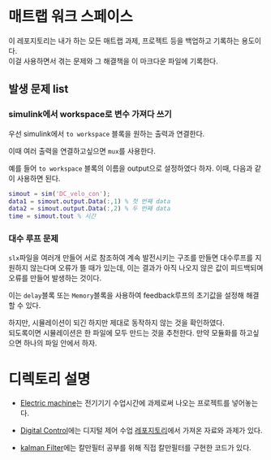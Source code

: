 # 매트랩 워크 스페이스

이 레포지토리는 내가 하는 모든 매트랩 과제, 프로젝트 등을 백업하고 기록하는 용도이다.  
이걸 사용하면서 겪는 문제와 그 해결책을 이 마크다운 파일에 기록한다.

## 발생 문제 list

### simulink에서 workspace로 변수 가져다 쓰기  
우선 simulink에서 `to workspace` 블록을 원하는 출력과 연결한다.

이때 여러 출력을 연결하고싶으면 `mux`를 사용한다.

예를 들어 `to workspace` 블록의 이름을 output으로 설정하였다 하자. 이때, 다음과 같이 사용하면 된다.

```matlab
simout = sim('DC_velo_con');
data1 = simout.output.Data(:,1) % 첫 번째 data
data2 = simout.output.Data(:,2) % 두 번째 data
time = simout.tout % 시간
```

### 대수 루프 문제
`slx`파일을 여러개 만들어 서로 참조하여 계속 발전시키는 구조를 만들면 대수루프를 지원하지 않는다며 오류가 뜰 때가 있는데, 이는 결과가 아직 나오지 않은 값이 피드백되며 오류를 만들어 발생하는 것이다.

이는 `delay`블록 또는 `Memory`블록을 사용하여 feedback루프의 초기값을 설정해 해결할 수 있다. 

하지만, 시뮬레이션이 되긴 하지만 제대로 동작하지 않는 것을 확인하였다.  
되도록이면 시뮬레이션은 한 파일에 모두 만드는 것을 추천한다. 만약 모듈화를 하고싶으면 하나의 파일 안에서 하자.

# 디렉토리 설명
- [Electric machine](./Electirc_machine/)는 전기기기 수업시간에 과제로써 나오는 프로젝트를 넣어놓는다.

- [Digital Control](./Digital_Control/)에는 디지털 제어 수업 [레포지토리](https://github.com/CDSL-UoS/Course_Digital-Control_2024)에서 가져온 자료와 과제가 있다.

- [kalman Filter](./Kalman_Filter/)에는 칼만필터 공부를 위해 직접 칼만필터를 구현한 코드가 있다.